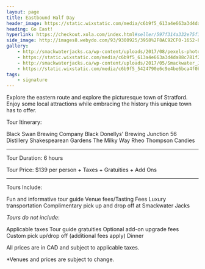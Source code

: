 ```yaml
---
layout: page
title: Eastbound Half Day
header_image: https://static.wixstatic.com/media/c6b9f5_613a4e663a3d4da88c781f25dc578faa~mv2.jpg/v1/fill/w_344,h_323,al_c,q_80,usm_0.66_1.00_0.01/c6b9f5_613a4e663a3d4da88c781f25dc578faa~mv2.webp
heading: Go East!
hyperlink: https://checkout.xola.com/index.html#seller/597f314a332e75f1708b4568/experiences/59905a236864ea9c368b4586
side_image: http://images8.webydo.com/93/9300925/3958%2F8AC92CF0-1652-8EE3-93EE-20591B2C8386.jpg
gallery:
    - http://smackwaterjacks.ca/wp-content/uploads/2017/08/pexels-photo-66636-750x500.jpeg
    - https://static.wixstatic.com/media/c6b9f5_613a4e663a3d4da88c781f25dc578faa~mv2.jpg/v1/fill/w_344,h_323,al_c,q_80,usm_0.66_1.00_0.01/c6b9f5_613a4e663a3d4da88c781f25dc578faa~mv2.webp
    - http://smackwaterjacks.ca/wp-content/uploads/2017/05/Smackwater_Jacks_92.jpg-750x500.jpg
    - https://static.wixstatic.com/media/c6b9f5_5424790e6c9e4be6bca4f0bd2b6dd951~mv2.jpg/v1/fill/w_326,h_290,al_c,q_80,usm_0.66_1.00_0.01/c6b9f5_5424790e6c9e4be6bca4f0bd2b6dd951~mv2.webp
tags:
    - signature
---
```


Explore the eastern route and explore the picturesque town of Stratford. Enjoy some local attractions while embracing the history this unique town has to offer. 


Tour Itinerary:
<p class="list no-padding">
<span><i class="fa fa-angle-right"></i> Black Swan Brewing Company</span>
<span><i class="fa fa-angle-right"></i> Black Donellys' Brewing</span>
<span><i class="fa fa-angle-right"></i> Junction 56 Distillery</span>
<span><i class="fa fa-angle-right"></i> Shakespearean Gardens</span>
<span><i class="fa fa-angle-right"></i> The Milky Way</span>
<span><i class="fa fa-angle-right"></i> Rheo Thompson Candies</span>
</p>

---
Tour Duration: 6 hours

Tour Price: $139 per person + Taxes + Gratuities + Add Ons 

---


Tours Include:
<p class="list list-circle no-padding">
    <span><i class="fa fa-circle"></i> Fun and informative tour guide</span>
    <span><i class="fa fa-circle"></i> Venue fees/Tasting Fees</span>
    <span><i class="fa fa-circle"></i> Luxury transportation</span>
    <span><i class="fa fa-circle"></i> Complimentary pick up and drop off at Smackwater Jacks</span>
</p>


*Tours do not include*:

<p class="list list-circle no-padding">
    <span><i class="fa fa-circle"></i>Applicable taxes</span>
    <span><i class="fa fa-circle"></i> Tour guide gratuities</span>
    <span><i class="fa fa-circle"></i> Optional add-on upgrade fees</span>
    <span><i class="fa fa-circle"></i> Custom pick up/drop off (additional fees apply)</span>
    <span><i class="fa fa-circle"></i> Dinner</span>
</p>

All prices are in CAD and subject to applicable taxes.

*Venues and prices are subject to change.